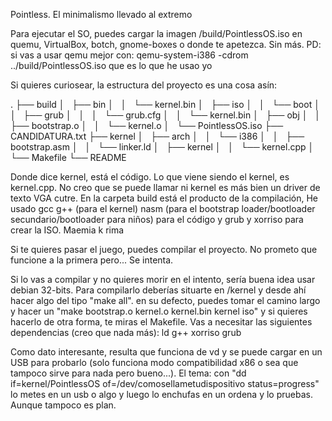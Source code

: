 
Pointless. El minimalismo llevado al extremo


Para ejecutar el SO, puedes cargar la imagen /build/PointlessOS.iso en 
quemu, VirtualBox, botch, gnome-boxes o donde te apetezca. Sin más.
PD: si vas a usar qemu mejor con: qemu-system-i386 -cdrom ../build/PointlessOS.iso
que es lo que he usao yo


Si quieres curiosear, la estructura del proyecto es una cosa asín:

.
├── build
│   ├── bin
│   │   └── kernel.bin
│   ├── iso
│   │   └── boot
│   │       ├── grub
│   │       │   └── grub.cfg
│   │       └── kernel.bin
│   ├── obj
│   │   ├── bootstrap.o
│   │   └── kernel.o
│   └── PointlessOS.iso
├── CANDIDATURA.txt
├── kernel
│   ├── arch
│   │   └── i386
│   │       ├── bootstrap.asm
│   │       └── linker.ld
│   ├── kernel
│   │   └── kernel.cpp
│   └── Makefile
└── README

Donde dice kernel, está el código. Lo que viene siendo el kernel, es kernel.cpp.
No creo que se puede llamar ni kernel es más bien un driver de texto VGA cutre.
En la carpeta build está el producto de la compilación,
He usado gcc g++ (para el kernel) nasm (para el bootstrap loader/bootloader secundario/bootloader para niños)
para el código y grub y xorriso para crear la ISO. Maemia k rima


Si te quieres pasar el juego, puedes compilar el proyecto.
No prometo que funcione a la primera pero... Se intenta.

Si lo vas a compilar y no quieres morir en el intento, sería buena idea usar debian 32-bits.
Para compilarlo deberías situarte en /kernel y desde ahí hacer algo del tipo "make all".
en su defecto, puedes tomar el camino largo y hacer un "make bootstrap.o kernel.o kernel.bin kernel iso"
y si quieres hacerlo de otra forma, te miras el Makefile.
Vas a necesitar las siguientes dependencias (creo que nada más): ld g++ xorriso grub


Como dato interesante, resulta que funciona de vd y se puede cargar en un USB para probarlo
(solo funciona modo compatibilidad x86 o sea que tampoco sirve para nada pero bueno...). El tema:
con "dd if=kernel/PointlessOS of=/dev/comosellametudispositivo status=progress" 
lo metes en un usb o algo y luego lo enchufas en un ordena y lo pruebas.
Aunque tampoco es plan.

